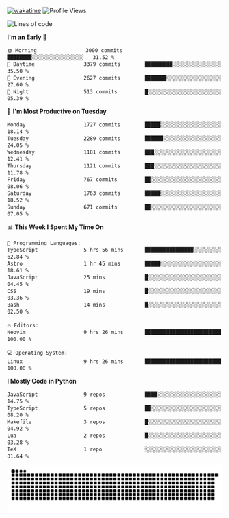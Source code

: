 [![wakatime](https://wakatime.com/badge/user/b920b284-3cde-4cd4-b72e-f7f22d050b16.svg)](https://wakatime.com/@b920b284-3cde-4cd4-b72e-f7f22d050b16)
![Profile Views](http://img.shields.io/badge/Profile%20Views-4586-blue)
<!--START_SECTION:waka-->
![Lines of code](https://img.shields.io/badge/From%20Hello%20World%20I%27ve%20Written-6.4%20million%20lines%20of%20code-blue)

**I'm an Early 🐤** 

```text
🌞 Morning                3000 commits        ████████░░░░░░░░░░░░░░░░░   31.52 % 
🌆 Daytime                3379 commits        █████████░░░░░░░░░░░░░░░░   35.50 % 
🌃 Evening                2627 commits        ███████░░░░░░░░░░░░░░░░░░   27.60 % 
🌙 Night                  513 commits         █░░░░░░░░░░░░░░░░░░░░░░░░   05.39 % 
```
📅 **I'm Most Productive on Tuesday** 

```text
Monday                   1727 commits        █████░░░░░░░░░░░░░░░░░░░░   18.14 % 
Tuesday                  2289 commits        ██████░░░░░░░░░░░░░░░░░░░   24.05 % 
Wednesday                1181 commits        ███░░░░░░░░░░░░░░░░░░░░░░   12.41 % 
Thursday                 1121 commits        ███░░░░░░░░░░░░░░░░░░░░░░   11.78 % 
Friday                   767 commits         ██░░░░░░░░░░░░░░░░░░░░░░░   08.06 % 
Saturday                 1763 commits        █████░░░░░░░░░░░░░░░░░░░░   18.52 % 
Sunday                   671 commits         ██░░░░░░░░░░░░░░░░░░░░░░░   07.05 % 
```


📊 **This Week I Spent My Time On** 

```text
💬 Programming Languages: 
TypeScript               5 hrs 56 mins       ████████████████░░░░░░░░░   62.84 % 
Astro                    1 hr 45 mins        █████░░░░░░░░░░░░░░░░░░░░   18.61 % 
JavaScript               25 mins             █░░░░░░░░░░░░░░░░░░░░░░░░   04.45 % 
CSS                      19 mins             █░░░░░░░░░░░░░░░░░░░░░░░░   03.36 % 
Bash                     14 mins             █░░░░░░░░░░░░░░░░░░░░░░░░   02.50 % 

🔥 Editors: 
Neovim                   9 hrs 26 mins       █████████████████████████   100.00 % 

💻 Operating System: 
Linux                    9 hrs 26 mins       █████████████████████████   100.00 % 
```

**I Mostly Code in Python** 

```text
JavaScript               9 repos             ████░░░░░░░░░░░░░░░░░░░░░   14.75 % 
TypeScript               5 repos             ██░░░░░░░░░░░░░░░░░░░░░░░   08.20 % 
Makefile                 3 repos             █░░░░░░░░░░░░░░░░░░░░░░░░   04.92 % 
Lua                      2 repos             █░░░░░░░░░░░░░░░░░░░░░░░░   03.28 % 
TeX                      1 repo              ░░░░░░░░░░░░░░░░░░░░░░░░░   01.64 % 
```




<!--END_SECTION:waka-->
![Snake animation](https://raw.githubusercontent.com/timmypidashev/timmypidashev/main/commits.svg)
